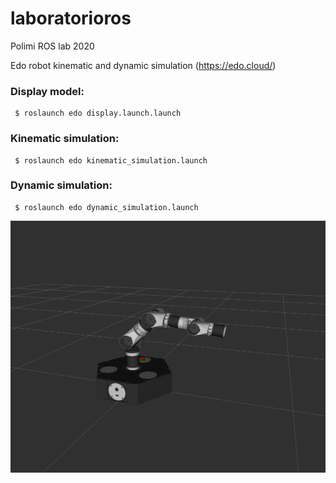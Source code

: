 # laboratorioros
Polimi ROS lab 2020

Edo robot kinematic and dynamic simulation (https://edo.cloud/)

### Display model:

```script
 $ roslaunch edo display.launch.launch 
 ```

### Kinematic simulation:
```script
 $ roslaunch edo kinematic_simulation.launch 
 ```
 
 ### Dynamic simulation:
```script
 $ roslaunch edo dynamic_simulation.launch 
 ```

![Alt text](3braccia.png?raw=true "3 braccia")
